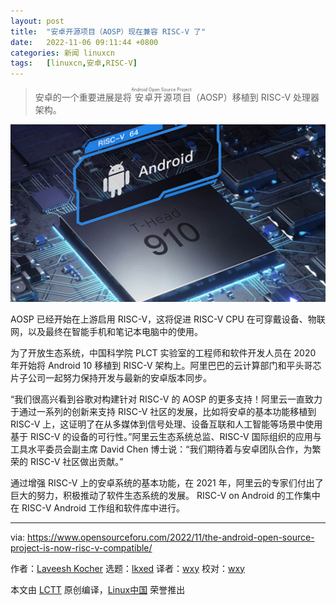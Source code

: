 ```yaml
---
layout: post
title:	"安卓开源项目（AOSP）现在兼容 RISC-V 了"
date:	2022-11-06 09:11:44 +0800 
categories:	新闻 linuxcn 
tags:	[linuxcn,安卓,RISC-V]
---
```




> 
> 安卓的一个重要进展是将<ruby> 安卓开源项目 <rt>  Android Open Source Project </rt></ruby>（AOSP）移植到 RISC-V 处理器架构。
> 
> 
> 


![](/Asserts/Images/album/202211/06/091143bfvf3wz0sluua229.jpg)


AOSP 已经开始在上游启用 RISC-V，这将促进 RISC-V CPU 在可穿戴设备、物联网，以及最终在智能手机和笔记本电脑中的使用。


为了开放生态系统，中国科学院 PLCT 实验室的工程师和软件开发人员在 2020 年开始将 Android 10 移植到 RISC-V 架构上。阿里巴巴的云计算部门和平头哥芯片子公司一起努力保持开发与最新的安卓版本同步。


“我们很高兴看到谷歌对构建针对 RISC-V 的 AOSP 的更多支持！阿里云一直致力于通过一系列的创新来支持 RISC-V 社区的发展，比如将安卓的基本功能移植到 RISC-V 上，这证明了在从多媒体到信号处理、设备互联和人工智能等场景中使用基于 RISC-V 的设备的可行性。”阿里云生态系统总监、RISC-V 国际组织的应用与工具水平委员会副主席 David Chen 博士说：“我们期待着与安卓团队合作，为繁荣的 RISC-V 社区做出贡献。”


通过增强 RISC-V 上的安卓系统的基本功能，在 2021 年，阿里云的专家们付出了巨大的努力，积极推动了软件生态系统的发展。 RISC-V on Android 的工作集中在 RISC-V Android 工作组和软件库中进行。




---


via: <https://www.opensourceforu.com/2022/11/the-android-open-source-project-is-now-risc-v-compatible/>


作者：[Laveesh Kocher](https://www.opensourceforu.com/author/laveesh-kocher/) 选题：[lkxed](https://github.com/lkxed) 译者：[wxy](https://github.com/wxy) 校对：[wxy](https://github.com/wxy)


本文由 [LCTT](https://github.com/LCTT/TranslateProject) 原创编译，[Linux中国](https://linux.cn/) 荣誉推出
